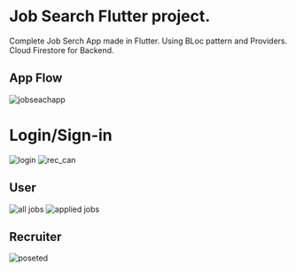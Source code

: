 # Job Search Flutter project.

Complete Job Serch App made in Flutter.
Using BLoc pattern and Providers.
Cloud Firestore for Backend.

## App Flow
![jobseachapp](https://user-images.githubusercontent.com/39939752/96454428-775dbd80-1239-11eb-8050-0ff8010fd088.png)

# Login/Sign-in
![login](https://user-images.githubusercontent.com/39939752/96454296-454c5b80-1239-11eb-83df-f1d2e87db2d4.jpeg)
![rec_can](https://user-images.githubusercontent.com/39939752/96454297-45e4f200-1239-11eb-8086-67ec284fdbab.jpeg)


## User
![all jobs](https://user-images.githubusercontent.com/39939752/96454287-42ea0180-1239-11eb-9613-b11285dffa36.jpeg)
![applied jobs](https://user-images.githubusercontent.com/39939752/96454283-41203e00-1239-11eb-8ac3-9e243117ba7b.jpeg)

## Recruiter
![poseted](https://user-images.githubusercontent.com/39939752/96454290-43829800-1239-11eb-9542-dd172e0417d0.jpeg)
